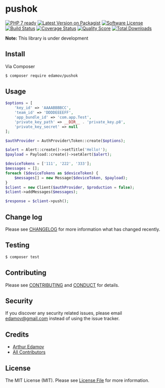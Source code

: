 # pushok

[![PHP 7 ready](http://php7ready.timesplinter.ch/edamov/pushok/master/badge.svg)](https://travis-ci.org/edamov/pushok)
[![Latest Version on Packagist][ico-version]][link-packagist]
[![Software License][ico-license]](LICENSE.md)
[![Build Status][ico-travis]][link-travis]
[![Coverage Status](https://coveralls.io/repos/github/edamov/pushok/badge.svg?branch=master)](https://coveralls.io/github/edamov/pushok?branch=master)
[![Quality Score][ico-code-quality]][link-code-quality]
[![Total Downloads][ico-downloads]][link-downloads]

**Note:** This library is under development

## Install

Via Composer

``` bash
$ composer require edamov/pushok
```

## Usage

``` php
$options = [
    'key_id' => 'AAAABBBBCC',
    'team_id' => 'DDDDEEEEFF',
    'app_bundle_id' => 'com.app.Test',
    'private_key_path' => __DIR__ . 'private_key.p8',
    'private_key_secret' => null
];

$authProvider = AuthProvider\Token::create($options);

$alert = Alert::create()->setTitle('Hello!');
$payload = Payload::create()->setAlert($alert);

$deviceTokens = ['111', '222', '333'];
$messages = [];
foreach ($deviceTokens as $deviceToken) {
    $messages[] = new Message($deviceToken, $payload);
}
$client = new Client($authProvider, $production = false);
$client->addMessages($messages);

$response = $client->push();
```

## Change log

Please see [CHANGELOG](CHANGELOG.md) for more information what has changed recently.

## Testing

``` bash
$ composer test
```

## Contributing

Please see [CONTRIBUTING](CONTRIBUTING.md) and [CONDUCT](CONDUCT.md) for details.

## Security

If you discover any security related issues, please email edamov@gmail.com instead of using the issue tracker.

## Credits

- [Arthur Edamov][link-author]
- [All Contributors][link-contributors]

## License

The MIT License (MIT). Please see [License File](LICENSE.md) for more information.

[ico-version]: https://img.shields.io/packagist/v/edamov/pushok.svg?style=flat-square
[ico-license]: https://img.shields.io/badge/license-MIT-brightgreen.svg?style=flat-square
[ico-travis]: https://img.shields.io/travis/edamov/pushok/master.svg?style=flat-square
[ico-scrutinizer]: https://img.shields.io/scrutinizer/coverage/g/edamov/pushok.svg?style=flat-square
[ico-code-quality]: https://img.shields.io/scrutinizer/g/edamov/pushok.svg?style=flat-square
[ico-downloads]: https://img.shields.io/packagist/dt/edamov/pushok.svg?style=flat-square

[link-packagist]: https://packagist.org/packages/edamov/pushok
[link-travis]: https://travis-ci.org/edamov/pushok
[link-scrutinizer]: https://scrutinizer-ci.com/g/edamov/pushok/code-structure
[link-code-quality]: https://scrutinizer-ci.com/g/edamov/pushok
[link-downloads]: https://packagist.org/packages/edamov/pushok
[link-author]: https://github.com/pushok
[link-contributors]: ../../contributors
